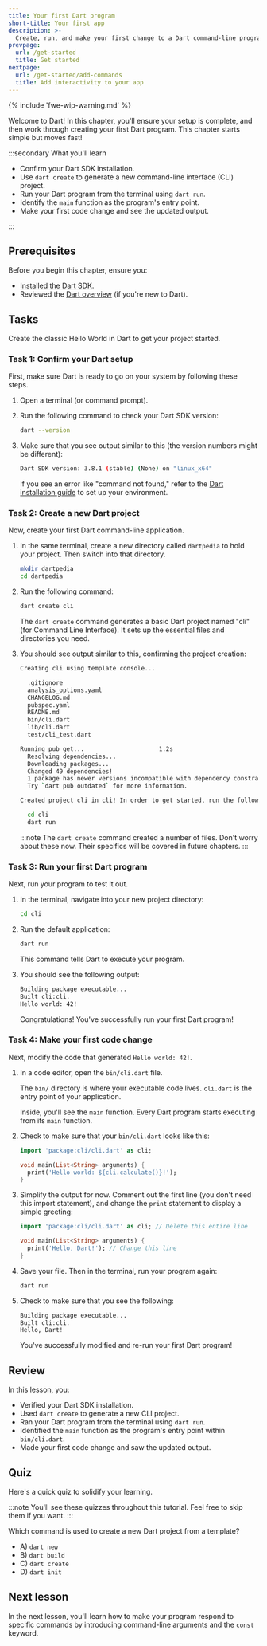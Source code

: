 ```yaml
---
title: Your first Dart program
short-title: Your first app
description: >-
  Create, run, and make your first change to a Dart command-line program.
prevpage:
  url: /get-started
  title: Get started
nextpage:
  url: /get-started/add-commands
  title: Add interactivity to your app
---
```


{% include 'fwe-wip-warning.md' %}

Welcome to Dart!
In this chapter, you'll ensure your setup is complete, and
then work through creating your first Dart program.
This chapter starts simple but moves fast!

:::secondary What you'll learn

* Confirm your Dart SDK installation.
* Use `dart create` to generate a new command-line interface (CLI) project.
* Run your Dart program from the terminal using `dart run`.
* Identify the `main` function as the program's entry point.
* Make your first code change and see the updated output.

:::

## Prerequisites

Before you begin this chapter, ensure you:

* [Installed the Dart SDK](/get-dart).
* Reviewed the [Dart overview](/overview) (if you're new to Dart).

## Tasks

Create the classic Hello World in Dart to get your project started.

### Task 1: Confirm your Dart setup

First, make sure Dart is ready to go on your system by following these steps.

1.  Open a terminal (or command prompt).

2.  Run the following command to check your Dart SDK version:

    ```bash
    dart --version
    ```

3.  Make sure that you see output similar to this
    (the version numbers might be different):

    ```bash
    Dart SDK version: 3.8.1 (stable) (None) on "linux_x64"
    ```

    If you see an error like "command not found," refer to the
    [Dart installation guide](/get-dart) to set up your environment.

### Task 2: Create a new Dart project

Now, create your first Dart command-line application.

1.  In the same terminal,
    create a new directory called `dartpedia` to hold your project.
    Then switch into that directory.

    ```bash
    mkdir dartpedia
    cd dartpedia
    ```

1.  Run the following command:

    ```bash
    dart create cli
    ```

    The `dart create` command generates a basic Dart project named
    "cli" (for Command Line Interface).
    It sets up the essential files and directories you need.

1.  You should see output similar to this, confirming the project creation:

    ```bash
    Creating cli using template console...

      .gitignore
      analysis_options.yaml
      CHANGELOG.md
      pubspec.yaml
      README.md
      bin/cli.dart
      lib/cli.dart
      test/cli_test.dart

    Running pub get...                     1.2s
      Resolving dependencies...
      Downloading packages...
      Changed 49 dependencies!
      1 package has newer versions incompatible with dependency constraints.
      Try `dart pub outdated` for more information.

    Created project cli in cli! In order to get started, run the following commands:

      cd cli
      dart run
    ```

    :::note
    The `dart create` command created a number of files.
    Don't worry about these now.
    Their specifics will be covered in future chapters.
    :::

### Task 3: Run your first Dart program

Next, run your program to test it out.

1.  In the terminal, navigate into your new project directory:

    ```bash
    cd cli
    ```

1.  Run the default application:

    ```bash
    dart run
    ```

    This command tells Dart to execute your program.

1.  You should see the following output:

    ```bash
    Building package executable...
    Built cli:cli.
    Hello world: 42!
    ```

    Congratulations! You've successfully run your first Dart program!

### Task 4: Make your first code change

Next, modify the code that generated `Hello world: 42!`.

1.  In a code editor, open the `bin/cli.dart` file.

    The `bin/` directory is where your executable code lives.
    `cli.dart` is the entry point of your application.

    Inside, you'll see the `main` function.
    Every Dart program starts executing from its `main` function.

1.  Check to make sure that your `bin/cli.dart` looks like this:

    ```dart title="bin/cli.dart"
    import 'package:cli/cli.dart' as cli;

    void main(List<String> arguments) {
      print('Hello world: ${cli.calculate()}!');
    }
    ```

1.  Simplify the output for now.
    Comment out the first line (you don't need this import statement), and
    change the `print` statement to display a simple greeting:

    ```dart title="bin/cli.dart" highlightLines=1,4
    import 'package:cli/cli.dart' as cli; // Delete this entire line

    void main(List<String> arguments) {
      print('Hello, Dart!'); // Change this line
    }
    ```

2.  Save your file. Then in the terminal, run your program again:

    ```bash
    dart run
    ```

3.  Check to make sure that you see the following:

    ```bash
    Building package executable...
    Built cli:cli.
    Hello, Dart!
    ```

    You've successfully modified and re-run your first Dart program!

## Review

In this lesson, you:

* Verified your Dart SDK installation.
* Used `dart create` to generate a new CLI project.
* Ran your Dart program from the terminal using `dart run`.
* Identified the `main` function as the
  program's entry point within `bin/cli.dart`.
* Made your first code change and saw the updated output.

## Quiz

Here's a quick quiz to solidify your learning.

:::note
You'll see these quizzes throughout this tutorial.
Feel free to skip them if you want.
:::

Which command is used to create a new Dart project from a template?

* A) `dart new`
* B) `dart build`
* C) `dart create`
* D) `dart init`

## Next lesson

In the next lesson, you'll learn how to
make your program respond to specific commands by
introducing command-line arguments and the `const` keyword.
